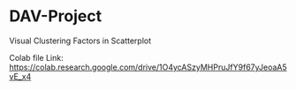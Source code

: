 # DAV-Project
Visual Clustering Factors in Scatterplot


Colab file Link:
https://colab.research.google.com/drive/1O4ycASzyMHPruJfY9f67yJeoaA5vE_x4
